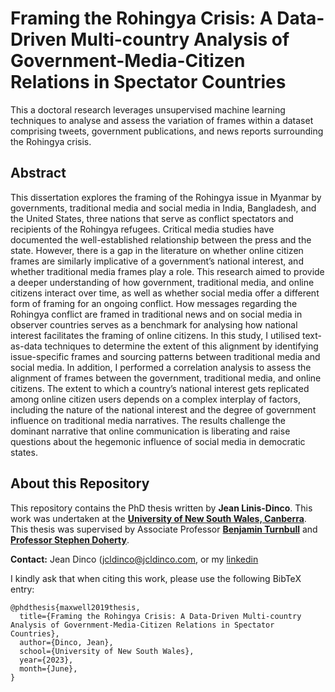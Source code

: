 # Framing the Rohingya Crisis: A Data-Driven Multi-country Analysis of Government-Media-Citizen Relations in Spectator Countries

This a doctoral research leverages unsupervised machine learning techniques to analyse and assess the variation of frames within a dataset comprising tweets, government publications, and news reports surrounding the Rohingya crisis.

## Abstract

This dissertation explores the framing of the Rohingya issue in Myanmar by governments, traditional media and social media in India, Bangladesh, and the United States, three nations that serve as conflict spectators and recipients of the Rohingya refugees. Critical media studies have documented the well-established relationship between the press and the state. However, there is a gap in the literature on whether online citizen frames are similarly implicative of a government’s national interest, and whether traditional media frames play a role. This research aimed to provide a deeper understanding of how government, traditional media, and online citizens interact over time, as well as whether social media offer a different form of framing for an ongoing conflict. How messages regarding the Rohingya conflict are framed in traditional news and on social media in observer countries serves as a benchmark for analysing how national interest facilitates the framing of online citizens. In this study, I utilised text-as-data techniques to determine the extent of this alignment by identifying issue-specific frames and sourcing patterns between traditional media and social media. In addition, I performed a correlation analysis to assess the alignment of frames between the government, traditional media, and online citizens. The extent to which a country’s national interest gets replicated among online citizen users depends on a complex interplay of factors, including the nature of the national interest and the degree of government influence on traditional media narratives. The results challenge the dominant narrative that online communication is liberating and raise questions about the hegemonic influence of social media in democratic states. 

## About this Repository
This repository contains the PhD thesis written by **Jean Linis-Dinco**. This work was undertaken at the [**University of New South Wales, Canberra**](https://www.unsw.adfa.edu.au/). This thesis was supervised by Associate Professor [**Benjamin Turnbull**](https://www.unsw.adfa.edu.au/benjamin-turnbull) and [**Professor Stephen Doherty**](https://www.unsw.edu.au/staff/stephen-doherty).

**Contact:** Jean Dinco (jcldinco@jcldinco.com, or my [linkedin](https://www.linkedin.com/in/jeandinco/)

I kindly ask that when citing this work, please use the following BibTeX entry:

```
@phdthesis{maxwell2019thesis,
  title={Framing the Rohingya Crisis: A Data-Driven Multi-country Analysis of Government-Media-Citizen Relations in Spectator Countries},
  author={Dinco, Jean},
  school={University of New South Wales},
  year={2023},
  month={June},
}
```
